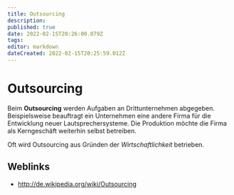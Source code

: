 ```yaml
---
title: Outsourcing
description: 
published: true
date: 2022-02-15T20:26:00.079Z
tags: 
editor: markdown
dateCreated: 2022-02-15T20:25:59.012Z
---
```


# Outsourcing
Beim **Outsourcing** werden Aufgaben an Drittunternehmen abgegeben.
Beispielsweise beauftragt ein Unternehmen eine andere Firma für die
Entwicklung neuer Lautsprechersysteme. Die Produktion möchte die Firma
als Kerngeschäft weiterhin selbst betreiben.

Oft wird Outsourcing aus Gründen der *Wirtschaftlichkeit* betrieben.

## Weblinks

-   <http://de.wikipedia.org/wiki/Outsourcing>